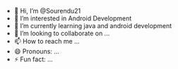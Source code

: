 - 👋 Hi, I’m @Sourendu21
- 👀 I’m interested in Android Development
- 🌱 I’m currently learning java and android development
- 💞️ I’m looking to collaborate on ...
- 📫 How to reach me ...
- 😄 Pronouns: ...
- ⚡ Fun fact: ...

<!---
Sourendu21/Sourendu21 is a ✨ special ✨ repository because its `README.md` (this file) appears on your GitHub profile.
You can click the Preview link to take a look at your changes.
--->
